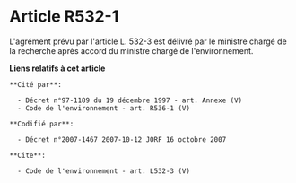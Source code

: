 # Article R532-1

L'agrément prévu par l'article L. 532-3 est délivré par le ministre chargé de la recherche après accord du ministre chargé de
l'environnement.

**Liens relatifs à cet article**

	**Cité par**:

	  - Décret n°97-1189 du 19 décembre 1997 - art. Annexe (V)
	  - Code de l'environnement - art. R536-1 (V)

	**Codifié par**:

	  - Décret n°2007-1467 2007-10-12 JORF 16 octobre 2007

	**Cite**:

	  - Code de l'environnement - art. L532-3 (V)
